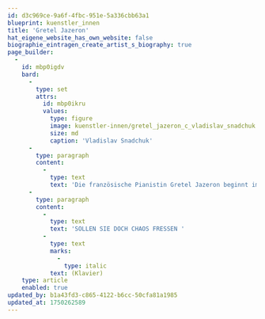 ```yaml
---
id: d3c969ce-9a6f-4fbc-951e-5a336cbb63a1
blueprint: kuenstler_innen
title: 'Gretel Jazeron'
hat_eigene_website_has_own_website: false
biographie_eintragen_create_artist_s_biography: true
page_builder:
  -
    id: mbp0igdv
    bard:
      -
        type: set
        attrs:
          id: mbp0ikru
          values:
            type: figure
            image: kuenstler-innen/gretel_jazeron_c_vladislav_snadchuk.jpg
            size: md
            caption: 'Vladislav Snadchuk'
      -
        type: paragraph
        content:
          -
            type: text
            text: 'Die französische Pianistin Gretel Jazeron beginnt im Alter von sieben Jahren mit dem Klavierspiel in Annecy. 2016 wird sie in die Klasse von Chrystel Saussac am Conservatoire de Lyon aufgenommen, wo sie parallel Klavierbegleitung bei Laetitia Bougnol studiert. Gleichzeitig arbeitet sie mit Laurent Boullet in Berlin zusammen. Ihr Studium am Konservatorium schließt sie 2018 mit der Bestnote „sehr gut“ ab, wobei die Jury einstimmig für diese Auszeichnung votiert. Im Laufe ihrer Ausbildung erhält Gretel Jazeron wertvolle künstlerische Impulse durch Meisterkurse und Zusammenarbeit mit renommierten Pianisten und Pädagogen wie Roger Muraro, François Dumont, Thierry Rosbach, Dominique Cornil, Katarzyna Popowa-Zydroń, Hiroko Fukui, Stepan Simonian und Pater Nagy. Ihr Interesse an historischen Tasteninstrumenten wie Cembalo und Hammerklavier führt sie zudem zur Arbeit mit Spezialisten wie Catherine Latzarus, Marcia Hadjimarkos, Carsten Lohff, Tobias Koch, Wiebcke Weidanz, und Zvi Meniker. Ein besonderer Schwerpunkt ihres Schaffens liegt im Liedrepertoire. 2020 vertieft sie ihre Studien in diesem Bereich durch die Zusammenarbeit mit Marlene Heiß. Ab 2022 ist sie als Korrepetitorin in den Gesangsklassen der Professor:innen Thomas Mohr und Frau Laki an der Hochschule für Künste Bremen tätig. Sie konzertiert regelmäßig in Frankreich, Deutschland und Schweden. Derzeit setzt Gretel Jazeron ihr Studium an der Hochschule für Musik Hanns Eisler Berlin fort, wo sie in der Klasse von Prof. Wolfram Rieger ihre Spezialisierung im Liedbereich vertieft.'
      -
        type: paragraph
        content:
          -
            type: text
            text: 'SOLLEN SIE DOCH CHAOS FRESSEN '
          -
            type: text
            marks:
              -
                type: italic
            text: (Klavier)
    type: article
    enabled: true
updated_by: b1a43fd3-c865-4122-b6cc-50cfa81a1985
updated_at: 1750262589
---
```

